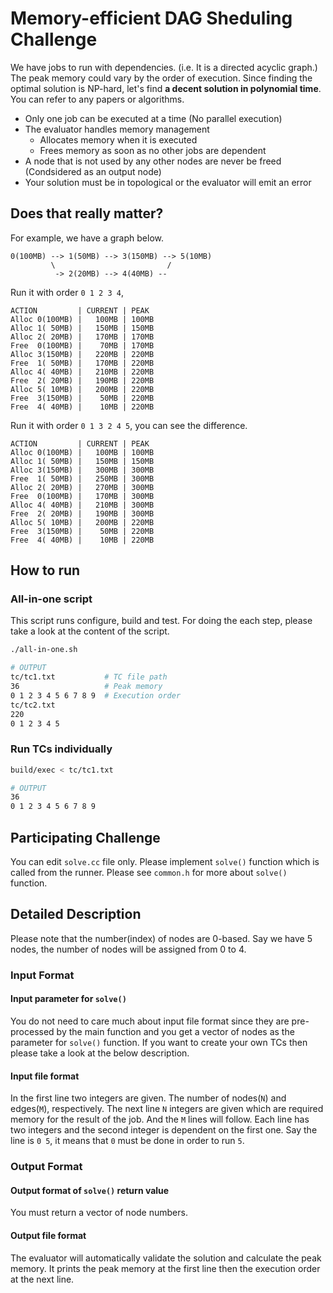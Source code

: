 # Memory-efficient DAG Sheduling Challenge

We have jobs to run with dependencies. (i.e. It is a directed acyclic graph.)
The peak memory could vary by the order of execution. Since finding the optimal solution is NP-hard, let's find **a decent solution in polynomial time**. You can refer to any papers or algorithms.

- Only one job can be executed at a time (No parallel execution)
- The evaluator handles memory management
    - Allocates memory when it is executed
    - Frees memory as soon as no other jobs are dependent
- A node that is not used by any other nodes are never be freed (Condsidered as an output node)
- Your solution must be in topological or the evaluator will emit an error

## Does that really matter?

For example, we have a graph below.

```
0(100MB) --> 1(50MB) --> 3(150MB) --> 5(10MB)
         \                         /
          -> 2(20MB) --> 4(40MB) --
```

Run it with order `0 1 2 3 4`,

```
ACTION         | CURRENT | PEAK
Alloc 0(100MB) |   100MB | 100MB
Alloc 1( 50MB) |   150MB | 150MB
Alloc 2( 20MB) |   170MB | 170MB
Free  0(100MB) |    70MB | 170MB
Alloc 3(150MB) |   220MB | 220MB
Free  1( 50MB) |   170MB | 220MB
Alloc 4( 40MB) |   210MB | 220MB
Free  2( 20MB) |   190MB | 220MB
Alloc 5( 10MB) |   200MB | 220MB
Free  3(150MB) |    50MB | 220MB
Free  4( 40MB) |    10MB | 220MB
```

Run it with order `0 1 3 2 4 5`, you can see the difference.

```
ACTION         | CURRENT | PEAK
Alloc 0(100MB) |   100MB | 100MB
Alloc 1( 50MB) |   150MB | 150MB
Alloc 3(150MB) |   300MB | 300MB
Free  1( 50MB) |   250MB | 300MB
Alloc 2( 20MB) |   270MB | 300MB
Free  0(100MB) |   170MB | 300MB
Alloc 4( 40MB) |   210MB | 300MB
Free  2( 20MB) |   190MB | 300MB
Alloc 5( 10MB) |   200MB | 220MB
Free  3(150MB) |    50MB | 220MB
Free  4( 40MB) |    10MB | 220MB
```

## How to run

### All-in-one script

This script runs configure, build and test. For doing the each step, please take a look at the content of the script.

```bash
./all-in-one.sh
```

```bash
# OUTPUT
tc/tc1.txt           # TC file path
36                   # Peak memory
0 1 2 3 4 5 6 7 8 9  # Execution order
tc/tc2.txt
220
0 1 2 3 4 5
```

### Run TCs individually

```bash
build/exec < tc/tc1.txt
```

```bash
# OUTPUT
36
0 1 2 3 4 5 6 7 8 9
```

## Participating Challenge

You can edit `solve.cc` file only. Please implement `solve()` function which is called from the runner. Please see `common.h` for more about `solve()` function.

## Detailed Description

Please note that the number(index) of nodes are 0-based. Say we have 5 nodes, the number of nodes will be assigned from 0 to 4.

### Input Format

#### Input parameter for `solve()`

You do not need to care much about input file format since they are pre-processed by the main function and you get a vector of nodes as the parameter for `solve()` function. If you want to create your own TCs then please take a look at the below description.

#### Input file format

In the first line two integers are given. The number of nodes(`N`) and edges(`M`), respectively.
The next line `N` integers are given which are required memory for the result of the job.
And the `M` lines will follow. Each line has two integers and the second integer is dependent on the first one. Say the line is `0 5`, it means that `0` must be done in order to run `5`.

### Output Format

#### Output format of `solve()` return value

You must return a vector of node numbers.

#### Output file format

The evaluator will automatically validate the solution and calculate the peak memory. It prints the peak memory at the first line then the execution order at the next line.